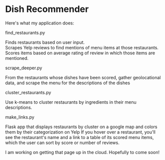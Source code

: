 # Dish Recommender

Here's what my application does:

find_restaurants.py

Finds restaurants based on user input.  
Scrapes Yelp reviews to find mentions of menu items at those restaurants. 
Scores items based on average rating of review in which those items are mentioned.

scrape_deeper.py

From the restaurants whose dishes have been scored, gather geolocational data, and scrape the menu for
the descriptions of the dishes

cluster_restaurants.py

Use k-means to cluster restaurants by ingredients in their menu descriptions.


make_links.py

Flask app that displays restaurants by cluster on a google map and colors them by their categorization on Yelp
If you hover over a restaurant, you'll see the restaurant's name and a link to a table of its scored menu items, 
which the user can sort by score or number of reviews.  

I am working on getting that page up in the cloud.  Hopefully to come soon!

